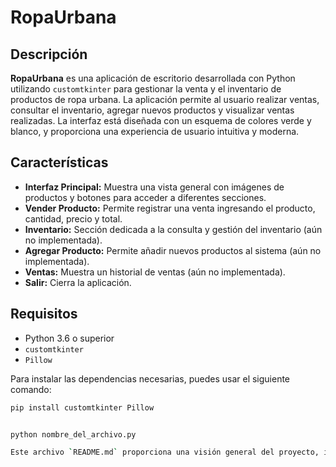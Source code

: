 # RopaUrbana

## Descripción

**RopaUrbana** es una aplicación de escritorio desarrollada con Python utilizando `customtkinter` para gestionar la venta y el inventario de productos de ropa urbana. La aplicación permite al usuario realizar ventas, consultar el inventario, agregar nuevos productos y visualizar ventas realizadas. La interfaz está diseñada con un esquema de colores verde y blanco, y proporciona una experiencia de usuario intuitiva y moderna.

## Características

- **Interfaz Principal:** Muestra una vista general con imágenes de productos y botones para acceder a diferentes secciones.
- **Vender Producto:** Permite registrar una venta ingresando el producto, cantidad, precio y total.
- **Inventario:** Sección dedicada a la consulta y gestión del inventario (aún no implementada).
- **Agregar Producto:** Permite añadir nuevos productos al sistema (aún no implementada).
- **Ventas:** Muestra un historial de ventas (aún no implementada).
- **Salir:** Cierra la aplicación.

## Requisitos

- Python 3.6 o superior
- `customtkinter`
- `Pillow`

Para instalar las dependencias necesarias, puedes usar el siguiente comando:

```bash
pip install customtkinter Pillow


python nombre_del_archivo.py

Este archivo `README.md` proporciona una visión general del proyecto, instrucciones para su uso, y detalles sobre la estructura y las características de la aplicación. Asegúrate de actualizar la sección de "Uso" con el nombre correcto del archivo Python si es necesario.
